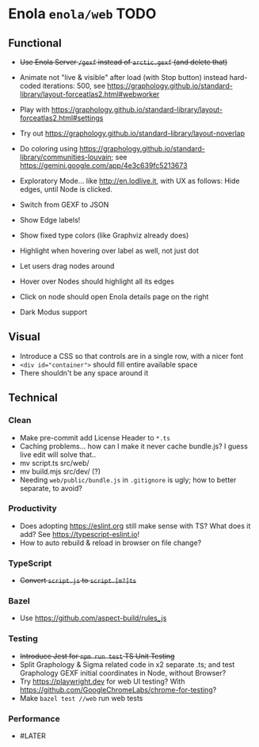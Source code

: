 <!--
    SPDX-License-Identifier: Apache-2.0

    Copyright 2025 The Enola <https://enola.dev> Authors

    Licensed under the Apache License, Version 2.0 (the "License");
    you may not use this file except in compliance with the License.
    You may obtain a copy of the License at

        https://www.apache.org/licenses/LICENSE-2.0

    Unless required by applicable law or agreed to in writing, software
    distributed under the License is distributed on an "AS IS" BASIS,
    WITHOUT WARRANTIES OR CONDITIONS OF ANY KIND, either express or implied.
    See the License for the specific language governing permissions and
    limitations under the License.
-->

# Enola `enola/web` TODO

## Functional

* ~~Use Enola Server `/gexf` instead of `arctic.gexf` (and delete that)~~
* Animate not "live & visible" after load (with Stop button) instead hard-coded iterations: 500,
  see https://graphology.github.io/standard-library/layout-forceatlas2.html#webworker
* Play with https://graphology.github.io/standard-library/layout-forceatlas2.html#settings
* Try out https://graphology.github.io/standard-library/layout-noverlap
* Do coloring using https://graphology.github.io/standard-library/communities-louvain; see https://gemini.google.com/app/4e3c639fc5213673

* Exploratory Mode... like http://en.lodlive.it, with UX as follows: Hide edges, until Node is clicked.

* Switch from GEXF to JSON
* Show Edge labels!
* Show fixed type colors (like Graphviz already does)

* Highlight when hovering over label as well, not just dot
* Let users drag nodes around
* Hover over Nodes should highlight all its edges
* Click on node should open Enola details page on the right
* Dark Modus support

## Visual

* Introduce a CSS so that controls are in a single row, with a nicer font
* `<div id="container">` should fill entire available space
* There shouldn't be any space around it

## Technical

### Clean

* Make pre-commit add License Header to `*.ts`
* Caching problems... how can I make it never cache bundle.js? I guess live edit will solve that..
* mv script.ts src/web/
* mv build.mjs src/dev/ (?)
* Needing `web/public/bundle.js` in `.gitignore` is ugly; how to better separate, to avoid?

### Productivity

* Does adopting https://eslint.org still make sense with TS? What does it add? See https://typescript-eslint.io!
* How to auto rebuild & reload in browser on file change?

### TypeScript

* ~~Convert `script.js` to `script.[m?]ts`~~

### Bazel

* Use https://github.com/aspect-build/rules_js

### Testing

* ~~Introduce Jest for `npm run test` TS Unit Testing~~
* Split Graphology & Sigma related code in x2 separate .ts; and test Graphology GEXF initial coordinates in Node, without Browser?
* Try https://playwright.dev for web UI testing? With https://github.com/GoogleChromeLabs/chrome-for-testing?
* Make `bazel test //web` run web tests

### Performance

* #LATER
